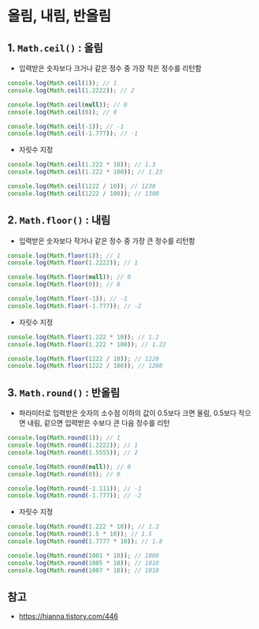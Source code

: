 # 올림, 내림, 반올림

## 1. ```Math.ceil()``` : 올림
- 입력받은 숫자보다 크거나 같은 정수 중 가장 작은 정수를 리턴함
```javascript
console.log(Math.ceil(1)); // 1
console.log(Math.ceil(1.2222)); // 2

console.log(Math.ceil(null)); // 0
console.log(Math.ceil(0)); // 0

console.log(Math.ceil(-1)); // -1
console.log(Math.ceil(-1.777)); // -1
```
- 자릿수 지정
```javascript
console.log(Math.ceil(1.222 * 10)); // 1.3
console.log(Math.ceil(1.222 * 100)); // 1.23

console.log(Math.ceil(1222 / 10)); // 1230
console.log(Math.ceil(1222 / 100)); // 1300
```

## 2. ```Math.floor()``` : 내림
- 입력받은 숫자보다 작거나 같은 정수 중 가장 큰 정수를 리턴함
```javascript
console.log(Math.floor(1)); // 1
console.log(Math.floor(1.2222)); // 1

console.log(Math.floor(null)); // 0
console.log(Math.floor(0)); // 0

console.log(Math.floor(-1)); // -1
console.log(Math.floor(-1.777)); // -2
```
- 자릿수 지정
```javascript
console.log(Math.floor(1.222 * 10)); // 1.2
console.log(Math.floor(1.222 * 100)); // 1.22

console.log(Math.floor(1222 / 10)); // 1220
console.log(Math.floor(1222 / 100)); // 1200
```

## 3. ```Math.round()``` : 반올림
- 파라미터로 입력받은 숫자의 소수점 이하의 값이 0.5보다 크면 올림, 0.5보다 작으면 내림, 같으면 입력받은 수보다 큰 다음 정수를 리턴
```javascript
console.log(Math.round(1)); // 1
console.log(Math.round(1.2222)); // 1
console.log(Math.round(1.5555)); // 2

console.log(Math.round(null)); // 0
console.log(Math.round(0)); // 0

console.log(Math.round(-1.111)); // -1
console.log(Math.round(-1.777)); // -2
```
- 자릿수 지정
```javascript
console.log(Math.round(1.222 * 10)); // 1.2
console.log(Math.round(1.5 * 10)); // 1.5
console.log(Math.round(1.7777 * 10)); // 1.8

console.log(Math.round(1001 * 10)); // 1000
console.log(Math.round(1005 * 10)); // 1010
console.log(Math.round(1007 * 10)); // 1010
```

## 참고
- https://hianna.tistory.com/446
